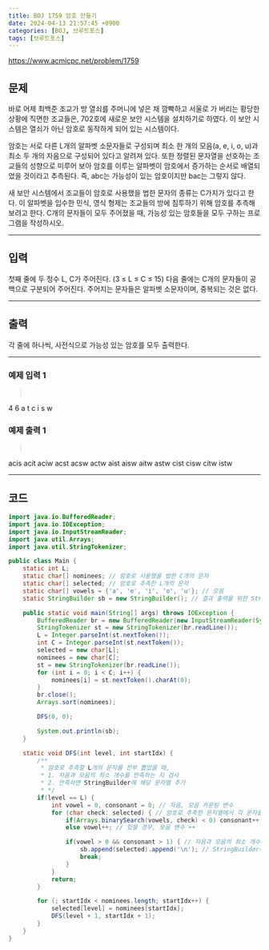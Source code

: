 ```yaml
---
title: BOJ 1759 암호 만들기
date: 2024-04-13 21:57:45 +0900
categories: [BOJ, 브루트포스]
tags: [브루트포스]
---
```


<https://www.acmicpc.net/problem/1759>

## 문제
바로 어제 최백준 조교가 방 열쇠를 주머니에 넣은 채 깜빡하고 서울로 가 버리는 황당한 상황에 직면한 조교들은, 702호에 새로운 보안 시스템을 설치하기로 하였다. 이 보안 시스템은 열쇠가 아닌 암호로 동작하게 되어 있는 시스템이다.

암호는 서로 다른 L개의 알파벳 소문자들로 구성되며 최소 한 개의 모음(a, e, i, o, u)과 최소 두 개의 자음으로 구성되어 있다고 알려져 있다. 또한 정렬된 문자열을 선호하는 조교들의 성향으로 미루어 보아 암호를 이루는 알파벳이 암호에서 증가하는 순서로 배열되었을 것이라고 추측된다. 즉, abc는 가능성이 있는 암호이지만 bac는 그렇지 않다.

새 보안 시스템에서 조교들이 암호로 사용했을 법한 문자의 종류는 C가지가 있다고 한다. 이 알파벳을 입수한 민식, 영식 형제는 조교들의 방에 침투하기 위해 암호를 추측해 보려고 한다. C개의 문자들이 모두 주어졌을 때, 가능성 있는 암호들을 모두 구하는 프로그램을 작성하시오.

---
## 입력
첫째 줄에 두 정수 L, C가 주어진다. (3 ≤ L ≤ C ≤ 15) 다음 줄에는 C개의 문자들이 공백으로 구분되어 주어진다. 주어지는 문자들은 알파벳 소문자이며, 중복되는 것은 없다.

---
## 출력
각 줄에 하나씩, 사전식으로 가능성 있는 암호를 모두 출력한다.

---
### 예제 입력 1
> <pre>
4 6
a t c i s w
> </pre>

### 예제 출력 1
> <pre>
acis
acit
aciw
acst
acsw
actw
aist
aisw
aitw
astw
cist
cisw
citw
istw
> </pre>

---
## 코드

```java
import java.io.BufferedReader;
import java.io.IOException;
import java.io.InputStreamReader;
import java.util.Arrays;
import java.util.StringTokenizer;

public class Main {
    static int L;
    static char[] nominees; // 암호로 사용했을 법한 C개의 문자
    static char[] selected; // 암호로 추측한 L개의 문자
    static char[] vowels = {'a', 'e', 'i', 'o', 'u'}; // 모음
    static StringBuilder sb = new StringBuilder(); // 결과 출력을 위한 StringBuilder

    public static void main(String[] args) throws IOException {
        BufferedReader br = new BufferedReader(new InputStreamReader(System.in));
        StringTokenizer st = new StringTokenizer(br.readLine());
        L = Integer.parseInt(st.nextToken());
        int C = Integer.parseInt(st.nextToken());
        selected = new char[L];
        nominees = new char[C];
        st = new StringTokenizer(br.readLine());
        for (int i = 0; i < C; i++) {
            nominees[i] = st.nextToken().charAt(0);
        }
        br.close();
        Arrays.sort(nominees);

        DFS(0, 0);

        System.out.println(sb);
    }

    static void DFS(int level, int startIdx) {
        /**
         * 암호로 추측할 L개의 문자를 전부 뽑았을 때,
         * 1. 자음과 모음의 최소 개수를 만족하는 지 검사
         * 2. 만족하면 StringBuilder에 해당 문자열 추가
         * */
        if(level == L) {
            int vowel = 0, consonant = 0; // 자음, 모음 카운팅 변수
            for (char check: selected) { // 암호로 추측한 문자열에서 각 문자를 검사
                if(Arrays.binarySearch(vowels, check) < 0) consonant++; // 검사할 문자 check가 모음 배열 vowels에 없을 경우, 자음 변수 ++
                else vowel++; // 있을 경우, 모음 변수 ++

                if(vowel > 0 && consonant > 1) { // 자음과 모음의 최소 개수를 만족할 경우,
                    sb.append(selected).append('\n'); // StringBuilder에 문자열 추가
                    break;
                }
            }
            return;
        }

        for (; startIdx < nominees.length; startIdx++) {
            selected[level] = nominees[startIdx];
            DFS(level + 1, startIdx + 1);
        }
    }
}
```
